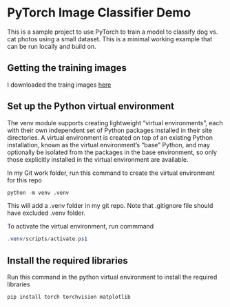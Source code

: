 # PyTorch Image Classifier Demo

This is a sample project to use PyTorch to train a model to classify dog vs. cat photos using a small dataset. This is a minimal working example that can be run locally and build on.

## Getting the training images

I downloaded the traing images [here](https://www.kaggle.com/datasets/shaunthesheep/microsoft-catsvsdogs-dataset/code)

## Set up the Python virtual environment

The venv module supports creating lightweight “virtual environments”, each with their own independent set of Python packages installed in their site directories. A virtual environment is created on top of an existing Python installation, known as the virtual environment’s “base” Python, and may optionally be isolated from the packages in the base environment, so only those explicitly installed in the virtual environment are available.

In my Git work folder, run this command to create the virtual environment for this repo

```python
python -m venv .venv
```

This will add a .venv folder in my git repo. Note that .gitignore file should have excluded .venv folder.

To activate the virtual environment, run commmand

```powershell
.venv/scripts/activate.ps1
```

## Install the required libraries

Run this command in the python virtual environment to install the required libraries

```python
pip install torch torchvision matplotlib
```

